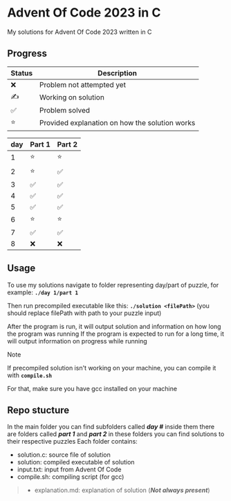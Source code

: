 # Advent Of Code 2023 in C

My solutions for Advent Of Code 2023 written in C

## Progress
| Status | Description |
| ------ | ----------- |
| ❌     | Problem not attempted yet |
| ✍     | Working on solution |
| ✅     | Problem solved |
| ⭐     | Provided explanation on how the solution works |

| day | Part 1 | Part 2 |
|-----|--------|--------|
| 1   |  ⭐   |   ⭐   |
| 2   |  ⭐   |   ✅   |
| 3   |  ✅   |   ✅   |
| 4   |  ✅   |   ✅   |
| 5   |  ✅   |   ✅   |
| 6   |  ⭐   |   ⭐   |
| 7   |  ✅   |   ✅   |
| 8   |  ❌   |   ❌   |


## Usage
To use my solutions navigate to folder representing day/part of puzzle, for example: **``./day 1/part 1``**


Then run precompiled executable like this: **``./solution <filePath>``** (you should replace filePath with path to your puzzle input)

After the program is run, it will output solution and information on how long the program was running
If the program is expected to run for a long time, it will output information on progress while running 


>[!NOTE]
>If precompiled solution isn't working on your machine, you can compile it with **``compile.sh``**
>
>For that, make sure you have gcc installed on your machine

## Repo stucture
In the main folder you can find subfolders called ***day #***
inside them there are folders called ***part 1*** and ***part 2***
in these folders you can find solutions to their respective puzzles
Each folder contains:
- solution.c: source file of solution
- solution: compiled executable of solution
- input.txt: input from Advent Of Code
- compile.sh: compiling script (for gcc)
> - explanation.md: explanation of solution (***Not always present***)
